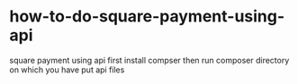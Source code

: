 # how-to-do-square-payment-using-api
square payment using api
first install compser
then run composer directory on which you have put api files
